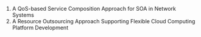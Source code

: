 1. A QoS-based Service Composition Approach for SOA in Network Systems
2. A Resource Outsourcing Approach Supporting Flexible Cloud Computing Platform Development